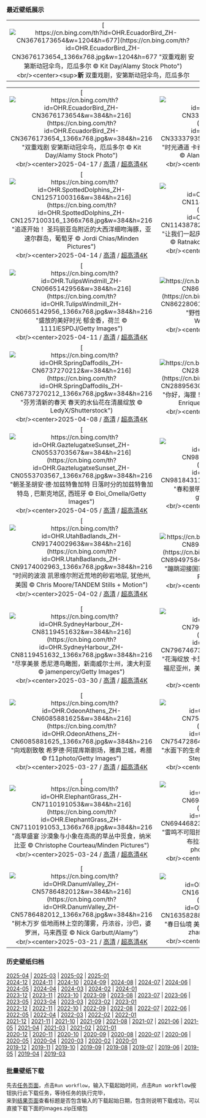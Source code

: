 ### 最近壁纸展示
||
|:---:|
|[![https://cn.bing.com/th?id=OHR.EcuadorBird_ZH-CN3676173654&w=1204&h=677](https://cn.bing.com/th?id=OHR.EcuadorBird_ZH-CN3676173654_1366x768.jpg&w=1204&h=677 "双重戏剧&#10;安第斯动冠伞鸟，厄瓜多尔&#10;© Kit Day/Alamy Stock Photo")](https://cn.bing.com/search?q=%e5%ae%89%e7%ac%ac%e6%96%af%e5%8a%a8%e5%86%a0%e4%bc%9e%e9%b8%9f&form=hpcapt&mkt=zh-cn&filters=HpDate:"20250416_1600")<br/><center><sup>**新**</sup>&nbsp;双重戏剧，安第斯动冠伞鸟，厄瓜多尔<center/>|

||||
|:---:|:---:|:---:|
|[![https://cn.bing.com/th?id=OHR.EcuadorBird_ZH-CN3676173654&w=384&h=216](https://cn.bing.com/th?id=OHR.EcuadorBird_ZH-CN3676173654_1366x768.jpg&w=384&h=216 "双重戏剧&#10;安第斯动冠伞鸟，厄瓜多尔&#10;© Kit Day/Alamy Stock Photo")](https://cn.bing.com/search?q=%e5%ae%89%e7%ac%ac%e6%96%af%e5%8a%a8%e5%86%a0%e4%bc%9e%e9%b8%9f&form=hpcapt&mkt=zh-cn&filters=HpDate:"20250416_1600")<br/><center>2025-04-17 / [高清](https://cn.bing.com/th?id=OHR.EcuadorBird_ZH-CN3676173654_1920x1200.jpg&w=1920&h=1200) / [超高清4K](https://cn.bing.com/th?id=OHR.EcuadorBird_ZH-CN3676173654_UHD.jpg&w=3840&h=2160)<center/>|[![https://cn.bing.com/th?id=OHR.KachinaBridge_ZH-CN3333793502&w=384&h=216](https://cn.bing.com/th?id=OHR.KachinaBridge_ZH-CN3333793502_1366x768.jpg&w=384&h=216 "时光通道&#10;卡奇纳桥，天然桥国家区，犹他州，美国&#10;© Alan Majchrowicz/Getty Images")](https://cn.bing.com/search?q=%e5%a4%a9%e7%84%b6%e6%a1%a5%e5%9b%bd%e5%ae%b6%e5%8c%ba&form=hpcapt&mkt=zh-cn&filters=HpDate:"20250415_1600")<br/><center>2025-04-16 / [高清](https://cn.bing.com/th?id=OHR.KachinaBridge_ZH-CN3333793502_1920x1200.jpg&w=1920&h=1200) / [超高清4K](https://cn.bing.com/th?id=OHR.KachinaBridge_ZH-CN3333793502_UHD.jpg&w=3840&h=2160)<center/>|[![https://cn.bing.com/th?id=OHR.CerezoEnFlor_ZH-CN2951543796&w=384&h=216](https://cn.bing.com/th?id=OHR.CerezoEnFlor_ZH-CN2951543796_1366x768.jpg&w=384&h=216 "梦幻城堡！&#10;卡拉奥拉城堡，格拉纳达，西班牙&#10;© Ugo Mellone/eStock Photo")](https://cn.bing.com/search?q=%e6%a0%bc%e6%8b%89%e7%ba%b3%e8%be%be&form=hpcapt&mkt=zh-cn&filters=HpDate:"20250414_1600")<br/><center>2025-04-15 / [高清](https://cn.bing.com/th?id=OHR.CerezoEnFlor_ZH-CN2951543796_1920x1200.jpg&w=1920&h=1200) / [超高清4K](https://cn.bing.com/th?id=OHR.CerezoEnFlor_ZH-CN2951543796_UHD.jpg&w=3840&h=2160)<center/>|
|[![https://cn.bing.com/th?id=OHR.SpottedDolphins_ZH-CN1257100316&w=384&h=216](https://cn.bing.com/th?id=OHR.SpottedDolphins_ZH-CN1257100316_1366x768.jpg&w=384&h=216 "追逐开始！&#10;圣玛丽亚岛附近的大西洋细吻海豚，亚速尔群岛，葡萄牙&#10;© Jordi Chias/Minden Pictures")](https://cn.bing.com/search?q=%e5%a4%a7%e8%a5%bf%e6%b4%8b%e7%bb%86%e5%90%bb%e6%b5%b7%e8%b1%9a&form=hpcapt&mkt=zh-cn&filters=HpDate:"20250413_1600")<br/><center>2025-04-14 / [高清](https://cn.bing.com/th?id=OHR.SpottedDolphins_ZH-CN1257100316_1920x1200.jpg&w=1920&h=1200) / [超高清4K](https://cn.bing.com/th?id=OHR.SpottedDolphins_ZH-CN1257100316_UHD.jpg&w=3840&h=2160)<center/>|[![https://cn.bing.com/th?id=OHR.ThailandPagodas_ZH-CN1143878296&w=384&h=216](https://cn.bing.com/th?id=OHR.ThailandPagodas_ZH-CN1143878296_1366x768.jpg&w=384&h=216 "让我们一起庆祝宋干节！&#10;班克鲁特的唐赛寺，泰国&#10;© Ratnakorn Piyasirisorost/Getty Images")](https://cn.bing.com/search?q=%e6%b3%bc%e6%b0%b4%e8%8a%82&form=hpcapt&mkt=zh-cn&filters=HpDate:"20250412_1600")<br/><center>2025-04-13 / [高清](https://cn.bing.com/th?id=OHR.ThailandPagodas_ZH-CN1143878296_1920x1200.jpg&w=1920&h=1200) / [超高清4K](https://cn.bing.com/th?id=OHR.ThailandPagodas_ZH-CN1143878296_UHD.jpg&w=3840&h=2160)<center/>|[![https://cn.bing.com/th?id=OHR.SpaceFlight_ZH-CN0927394503&w=384&h=216](https://cn.bing.com/th?id=OHR.SpaceFlight_ZH-CN0927394503_1366x768.jpg&w=384&h=216 "改变世界的108分钟&#10;从国际空间站穹顶俯瞰南太平洋&#10;© NASA")](https://cn.bing.com/search?q=%e5%9b%bd%e9%99%85%e8%bd%bd%e4%ba%ba%e8%88%aa%e5%a4%a9%e6%97%a5&form=hpcapt&mkt=zh-cn&filters=HpDate:"20250411_1600")<br/><center>2025-04-12 / [高清](https://cn.bing.com/th?id=OHR.SpaceFlight_ZH-CN0927394503_1920x1200.jpg&w=1920&h=1200) / [超高清4K](https://cn.bing.com/th?id=OHR.SpaceFlight_ZH-CN0927394503_UHD.jpg&w=3840&h=2160)<center/>|
|[![https://cn.bing.com/th?id=OHR.TulipsWindmill_ZH-CN0665142956&w=384&h=216](https://cn.bing.com/th?id=OHR.TulipsWindmill_ZH-CN0665142956_1366x768.jpg&w=384&h=216 "盛放的美好时光&#10;郁金香，荷兰&#10;© 1111IESPDJ/Getty Images")](https://cn.bing.com/search?q=%e9%83%81%e9%87%91%e9%a6%99&form=hpcapt&mkt=zh-cn&filters=HpDate:"20250410_1600")<br/><center>2025-04-11 / [高清](https://cn.bing.com/th?id=OHR.TulipsWindmill_ZH-CN0665142956_1920x1200.jpg&w=1920&h=1200) / [超高清4K](https://cn.bing.com/th?id=OHR.TulipsWindmill_ZH-CN0665142956_UHD.jpg&w=3840&h=2160)<center/>|[![https://cn.bing.com/th?id=OHR.LittleFoxes_ZH-CN8622806156&w=384&h=216](https://cn.bing.com/th?id=OHR.LittleFoxes_ZH-CN8622806156_1366x768.jpg&w=384&h=216 "野性本能&#10;靠近巢穴的红狐幼崽&#10;© WildMedia/Shutterstock")](https://cn.bing.com/search?q=%e7%ba%a2%e7%8b%90%e5%b9%bc%e5%b4%bd&form=hpcapt&mkt=zh-cn&filters=HpDate:"20250409_1600")<br/><center>2025-04-10 / [高清](https://cn.bing.com/th?id=OHR.LittleFoxes_ZH-CN8622806156_1920x1200.jpg&w=1920&h=1200) / [超高清4K](https://cn.bing.com/th?id=OHR.LittleFoxes_ZH-CN8622806156_UHD.jpg&w=3840&h=2160)<center/>|[![https://cn.bing.com/th?id=OHR.BlueNaxos_ZH-CN7863097040&w=384&h=216](https://cn.bing.com/th?id=OHR.BlueNaxos_ZH-CN7863097040_1366x768.jpg&w=384&h=216 "在繁星闪耀之前&#10;纳克索斯岛的蓝色时刻，基克拉泽斯群岛，希腊&#10;© Sizun Eye/Getty Images")](https://cn.bing.com/search?q=%e5%b8%8c%e8%85%8a%e7%ba%b3%e5%85%8b%e7%b4%a2%e6%96%af%e5%b2%9b&form=hpcapt&mkt=zh-cn&filters=HpDate:"20250408_1600")<br/><center>2025-04-09 / [高清](https://cn.bing.com/th?id=OHR.BlueNaxos_ZH-CN7863097040_1920x1200.jpg&w=1920&h=1200) / [超高清4K](https://cn.bing.com/th?id=OHR.BlueNaxos_ZH-CN7863097040_UHD.jpg&w=3840&h=2160)<center/>|
|[![https://cn.bing.com/th?id=OHR.SpringDaffodils_ZH-CN6737270212&w=384&h=216](https://cn.bing.com/th?id=OHR.SpringDaffodils_ZH-CN6737270212_1366x768.jpg&w=384&h=216 "芬芳清新的春天&#10;春天的水仙花在清晨绽放&#10;© LedyX/Shutterstock")](https://cn.bing.com/search?q=%e6%b0%b4%e4%bb%99%e8%8a%b1&form=hpcapt&mkt=zh-cn&filters=HpDate:"20250407_1600")<br/><center>2025-04-08 / [高清](https://cn.bing.com/th?id=OHR.SpringDaffodils_ZH-CN6737270212_1920x1200.jpg&w=1920&h=1200) / [超高清4K](https://cn.bing.com/th?id=OHR.SpringDaffodils_ZH-CN6737270212_UHD.jpg&w=3840&h=2160)<center/>|[![https://cn.bing.com/th?id=OHR.BeaverDay_ZH-CN2889563041&w=384&h=216](https://cn.bing.com/th?id=OHR.BeaverDay_ZH-CN2889563041_1366x768.jpg&w=384&h=216 "你好，海狸！&#10;美洲海狸, Moran, 怀俄明州, 美国&#10;© Enrique Aguirre Aves/Getty Images")](https://cn.bing.com/search?q=%e5%9b%bd%e9%99%85%e6%b5%b7%e7%8b%b8%e6%97%a5&form=hpcapt&mkt=zh-cn&filters=HpDate:"20250406_1600")<br/><center>2025-04-07 / [高清](https://cn.bing.com/th?id=OHR.BeaverDay_ZH-CN2889563041_1920x1200.jpg&w=1920&h=1200) / [超高清4K](https://cn.bing.com/th?id=OHR.BeaverDay_ZH-CN2889563041_UHD.jpg&w=3840&h=2160)<center/>|[![https://cn.bing.com/th?id=OHR.ShardLondon2025_ZH-CN0722863055&w=384&h=216](https://cn.bing.com/th?id=OHR.ShardLondon2025_ZH-CN0722863055_1366x768.jpg&w=384&h=216 "伦敦最尖锐的地标&#10;碎片大厦，伦敦&#10;© Dennis Fischer Photography/Moment/Getty Images")](https://cn.bing.com/search?q=%e7%a2%8e%e7%89%87%e5%a4%a7%e5%8e%a6&form=hpcapt&mkt=zh-cn&filters=HpDate:"20250405_1600")<br/><center>2025-04-06 / [高清](https://cn.bing.com/th?id=OHR.ShardLondon2025_ZH-CN0722863055_1920x1200.jpg&w=1920&h=1200) / [超高清4K](https://cn.bing.com/th?id=OHR.ShardLondon2025_ZH-CN0722863055_UHD.jpg&w=3840&h=2160)<center/>|
|[![https://cn.bing.com/th?id=OHR.GaztelugatxeSunset_ZH-CN0553703567&w=384&h=216](https://cn.bing.com/th?id=OHR.GaztelugatxeSunset_ZH-CN0553703567_1366x768.jpg&w=384&h=216 "朝圣圣胡安·德·加兹特鲁加特&#10;日落时分的加兹特鲁加特岛 , 巴斯克地区, 西班牙&#10;© Eloi_Omella/Getty Images")](https://cn.bing.com/search?q=%e5%8a%a0%e5%85%b9%e7%89%b9%e9%b2%81%e5%8a%a0%e7%89%b9&form=hpcapt&mkt=zh-cn&filters=HpDate:"20250404_1600")<br/><center>2025-04-05 / [高清](https://cn.bing.com/th?id=OHR.GaztelugatxeSunset_ZH-CN0553703567_1920x1200.jpg&w=1920&h=1200) / [超高清4K](https://cn.bing.com/th?id=OHR.GaztelugatxeSunset_ZH-CN0553703567_UHD.jpg&w=3840&h=2160)<center/>|[![https://cn.bing.com/th?id=OHR.QingMingY25_ZH-CN9818431198&w=384&h=216](https://cn.bing.com/th?id=OHR.QingMingY25_ZH-CN9818431198_1366x768.jpg&w=384&h=216 "春和景明&#10;苏州古镇风景，江苏省，中国&#10;© gyn9038/Getty Images")](https://cn.bing.com/search?q=%e6%b8%85%e6%98%8e%e8%8a%82&form=hpcapt&mkt=zh-cn&filters=HpDate:"20250403_1600")<br/><center>2025-04-04 / [高清](https://cn.bing.com/th?id=OHR.QingMingY25_ZH-CN9818431198_1920x1200.jpg&w=1920&h=1200) / [超高清4K](https://cn.bing.com/th?id=OHR.QingMingY25_ZH-CN9818431198_UHD.jpg&w=3840&h=2160)<center/>|[![https://cn.bing.com/th?id=OHR.SaguaroRainbow_ZH-CN0139056375&w=384&h=216](https://cn.bing.com/th?id=OHR.SaguaroRainbow_ZH-CN0139056375_1366x768.jpg&w=384&h=216 "天空无极限&#10;沃森峰上空的彩虹, 巨人柱国家公园, 亚利桑那州, 美国&#10;© Frank Staub/Getty Images")](https://cn.bing.com/search?q=%e5%bd%a9%e8%99%b9&form=hpcapt&mkt=zh-cn&filters=HpDate:"20250402_1600")<br/><center>2025-04-03 / [高清](https://cn.bing.com/th?id=OHR.SaguaroRainbow_ZH-CN0139056375_1920x1200.jpg&w=1920&h=1200) / [超高清4K](https://cn.bing.com/th?id=OHR.SaguaroRainbow_ZH-CN0139056375_UHD.jpg&w=3840&h=2160)<center/>|
|[![https://cn.bing.com/th?id=OHR.UtahBadlands_ZH-CN9174002963&w=384&h=216](https://cn.bing.com/th?id=OHR.UtahBadlands_ZH-CN9174002963_1366x768.jpg&w=384&h=216 "时间的波浪&#10;凯恩维尔附近荒地的砂岩地层, 犹他州, 美国&#10;© Chris Moore/TANDEM Stills + Motion")](https://cn.bing.com/search?q=%e7%8a%b9%e4%bb%96%e5%b7%9e%e5%87%af%e6%81%a9%e7%bb%b4%e5%b0%94&form=hpcapt&mkt=zh-cn&filters=HpDate:"20250401_1600")<br/><center>2025-04-02 / [高清](https://cn.bing.com/th?id=OHR.UtahBadlands_ZH-CN9174002963_1920x1200.jpg&w=1920&h=1200) / [超高清4K](https://cn.bing.com/th?id=OHR.UtahBadlands_ZH-CN9174002963_UHD.jpg&w=3840&h=2160)<center/>|[![https://cn.bing.com/th?id=OHR.TicanFrog_ZH-CN8949758487&w=384&h=216](https://cn.bing.com/th?id=OHR.TicanFrog_ZH-CN8949758487_1366x768.jpg&w=384&h=216 "蹦跳迎接国家青蛙月&#10;树蛙, 哥斯达黎加&#10;© Ondrej Prosicky/Shutterstock")](https://cn.bing.com/search?q=%e8%bf%90%e6%b2%b3%e5%8c%ba%e6%a0%91%e8%9b%99&form=hpcapt&mkt=zh-cn&filters=HpDate:"20250331_1600")<br/><center>2025-04-01 / [高清](https://cn.bing.com/th?id=OHR.TicanFrog_ZH-CN8949758487_1920x1200.jpg&w=1920&h=1200) / [超高清4K](https://cn.bing.com/th?id=OHR.TicanFrog_ZH-CN8949758487_UHD.jpg&w=3840&h=2160)<center/>|[![https://cn.bing.com/th?id=OHR.ItalyOstuni_ZH-CN8306220080&w=384&h=216](https://cn.bing.com/th?id=OHR.ItalyOstuni_ZH-CN8306220080_1366x768.jpg&w=384&h=216 "普利亚的“白色之城”&#10;黄昏下的奥斯图尼, 普利亚, 意大利&#10;© Feng Wei Photography/Getty Images")](https://cn.bing.com/search?q=%e6%84%8f%e5%a4%a7%e5%88%a9%e5%a5%a5%e6%96%af%e5%9b%be%e5%b0%bc&form=hpcapt&mkt=zh-cn&filters=HpDate:"20250330_1600")<br/><center>2025-03-31 / [高清](https://cn.bing.com/th?id=OHR.ItalyOstuni_ZH-CN8306220080_1920x1200.jpg&w=1920&h=1200) / [超高清4K](https://cn.bing.com/th?id=OHR.ItalyOstuni_ZH-CN8306220080_UHD.jpg&w=3840&h=2160)<center/>|
|[![https://cn.bing.com/th?id=OHR.SydneyHarbour_ZH-CN8119451632&w=384&h=216](https://cn.bing.com/th?id=OHR.SydneyHarbour_ZH-CN8119451632_1366x768.jpg&w=384&h=216 "尽享美景&#10;悉尼港鸟瞰图，新南威尔士州，澳大利亚&#10;© jamenpercy/Getty Images")](https://cn.bing.com/search?q=%e6%be%b3%e5%a4%a7%e5%88%a9%e4%ba%9a%e6%9d%b0%e5%85%8b%e9%80%8a%e6%b8%af&form=hpcapt&mkt=zh-cn&filters=HpDate:"20250329_1600")<br/><center>2025-03-30 / [高清](https://cn.bing.com/th?id=OHR.SydneyHarbour_ZH-CN8119451632_1920x1200.jpg&w=1920&h=1200) / [超高清4K](https://cn.bing.com/th?id=OHR.SydneyHarbour_ZH-CN8119451632_UHD.jpg&w=3840&h=2160)<center/>|[![https://cn.bing.com/th?id=OHR.CarrizoBloom_ZH-CN7967467357&w=384&h=216](https://cn.bing.com/th?id=OHR.CarrizoBloom_ZH-CN7967467357_1366x768.jpg&w=384&h=216 "花海绽放&#10;卡里佐平原国家纪念碑的超级花期，加利福尼亚州，美国&#10;© Robb Hirsch/TANDEM Stills + Motion")](https://cn.bing.com/search?q=%e5%8a%a0%e5%88%a9%e7%a6%8f%e5%b0%bc%e4%ba%9a%e5%b7%9e%e8%b6%85%e7%ba%a7%e8%8a%b1%e6%9c%9f&form=hpcapt&mkt=zh-cn&filters=HpDate:"20250328_1600")<br/><center>2025-03-29 / [高清](https://cn.bing.com/th?id=OHR.CarrizoBloom_ZH-CN7967467357_1920x1200.jpg&w=1920&h=1200) / [超高清4K](https://cn.bing.com/th?id=OHR.CarrizoBloom_ZH-CN7967467357_UHD.jpg&w=3840&h=2160)<center/>|[![https://cn.bing.com/th?id=OHR.NestingMonarch_ZH-CN7848166951&w=384&h=216](https://cn.bing.com/th?id=OHR.NestingMonarch_ZH-CN7848166951_1366x768.jpg&w=384&h=216 "温暖舒适的摇篮&#10;正在筑巢的雌性黑枕王鹟&#10;© komkrit tonusin/Alamy")](https://cn.bing.com/search?q=%e9%bb%91%e6%9e%95%e7%8e%8b%e9%b9%9f&form=hpcapt&mkt=zh-cn&filters=HpDate:"20250327_1600")<br/><center>2025-03-28 / [高清](https://cn.bing.com/th?id=OHR.NestingMonarch_ZH-CN7848166951_1920x1200.jpg&w=1920&h=1200) / [超高清4K](https://cn.bing.com/th?id=OHR.NestingMonarch_ZH-CN7848166951_UHD.jpg&w=3840&h=2160)<center/>|
|[![https://cn.bing.com/th?id=OHR.OdeonAthens_ZH-CN6085881625&w=384&h=216](https://cn.bing.com/th?id=OHR.OdeonAthens_ZH-CN6085881625_1366x768.jpg&w=384&h=216 "向戏剧致敬&#10;希罗德·阿提库斯剧场，雅典卫城，希腊&#10;© f11photo/Getty Images")](https://cn.bing.com/search?q=%e4%b8%96%e7%95%8c%e6%88%8f%e5%89%a7%e6%97%a5&form=hpcapt&mkt=zh-cn&filters=HpDate:"20250326_1600")<br/><center>2025-03-27 / [高清](https://cn.bing.com/th?id=OHR.OdeonAthens_ZH-CN6085881625_1920x1200.jpg&w=1920&h=1200) / [超高清4K](https://cn.bing.com/th?id=OHR.OdeonAthens_ZH-CN6085881625_UHD.jpg&w=3840&h=2160)<center/>|[![https://cn.bing.com/th?id=OHR.CrystalManatee_ZH-CN7547286414&w=384&h=216](https://cn.bing.com/th?id=OHR.CrystalManatee_ZH-CN7547286414_1366x768.jpg&w=384&h=216 "水面下的生命&#10;水晶河的海牛，佛罗里达州，美国&#10;© Stephen Frink/Getty Images")](https://cn.bing.com/search?q=%e6%b5%b7%e7%89%9b%e6%84%9f%e6%81%a9%e6%97%a5&form=hpcapt&mkt=zh-cn&filters=HpDate:"20250325_1600")<br/><center>2025-03-26 / [高清](https://cn.bing.com/th?id=OHR.CrystalManatee_ZH-CN7547286414_1920x1200.jpg&w=1920&h=1200) / [超高清4K](https://cn.bing.com/th?id=OHR.CrystalManatee_ZH-CN7547286414_UHD.jpg&w=3840&h=2160)<center/>|[![https://cn.bing.com/th?id=OHR.GoldfinchSunflower_ZH-CN7276848190&w=384&h=216](https://cn.bing.com/th?id=OHR.GoldfinchSunflower_ZH-CN7276848190_1366x768.jpg&w=384&h=216 "色彩斑斓的访客&#10;向日葵田里的红额金翅雀，德国&#10;© Juniors Bildarchiv GmbH/Alamy")](https://cn.bing.com/search?q=%e7%ba%a2%e9%a2%9d%e9%87%91%e7%bf%85%e9%9b%80&form=hpcapt&mkt=zh-cn&filters=HpDate:"20250324_1600")<br/><center>2025-03-25 / [高清](https://cn.bing.com/th?id=OHR.GoldfinchSunflower_ZH-CN7276848190_1920x1200.jpg&w=1920&h=1200) / [超高清4K](https://cn.bing.com/th?id=OHR.GoldfinchSunflower_ZH-CN7276848190_UHD.jpg&w=3840&h=2160)<center/>|
|[![https://cn.bing.com/th?id=OHR.ElephantGrass_ZH-CN7110191053&w=384&h=216](https://cn.bing.com/th?id=OHR.ElephantGrass_ZH-CN7110191053_1366x768.jpg&w=384&h=216 "高草盛宴&#10;沙漠象与小象在高高的草丛中觅食，纳米比亚&#10;© Christophe Courteau/Minden Pictures")](https://cn.bing.com/search?q=%e6%b2%99%e6%bc%a0%e8%b1%a1&form=hpcapt&mkt=zh-cn&filters=HpDate:"20250323_1600")<br/><center>2025-03-24 / [高清](https://cn.bing.com/th?id=OHR.ElephantGrass_ZH-CN7110191053_1920x1200.jpg&w=1920&h=1200) / [超高清4K](https://cn.bing.com/th?id=OHR.ElephantGrass_ZH-CN7110191053_UHD.jpg&w=3840&h=2160)<center/>|[![https://cn.bing.com/th?id=OHR.NebraskaStorm_ZH-CN6944682381&w=384&h=216](https://cn.bing.com/th?id=OHR.NebraskaStorm_ZH-CN6944682381_1366x768.jpg&w=384&h=216 "雷鸣不可阻挡&#10;鲍曼附近日落时分的闪电和风暴云，布拉斯加州，美国&#10;© john finney photography/Getty Images")](https://cn.bing.com/search?q=%e4%b8%96%e7%95%8c%e6%b0%94%e8%b1%a1%e6%97%a5&form=hpcapt&mkt=zh-cn&filters=HpDate:"20250322_1600")<br/><center>2025-03-23 / [高清](https://cn.bing.com/th?id=OHR.NebraskaStorm_ZH-CN6944682381_1920x1200.jpg&w=1920&h=1200) / [超高清4K](https://cn.bing.com/th?id=OHR.NebraskaStorm_ZH-CN6944682381_UHD.jpg&w=3840&h=2160)<center/>|[![https://cn.bing.com/th?id=OHR.CenoteLilies_ZH-CN5915682591&w=384&h=216](https://cn.bing.com/th?id=OHR.CenoteLilies_ZH-CN5915682591_1366x768.jpg&w=384&h=216 "水的奇妙世界！&#10;尼特哈天然井水面上的睡莲，图卢姆，墨西哥&#10;© Franco Banfi/NPL/Minden")](https://cn.bing.com/search?q=%e4%b8%96%e7%95%8c%e6%b0%b4%e6%97%a5&form=hpcapt&mkt=zh-cn&filters=HpDate:"20250321_1600")<br/><center>2025-03-22 / [高清](https://cn.bing.com/th?id=OHR.CenoteLilies_ZH-CN5915682591_1920x1200.jpg&w=1920&h=1200) / [超高清4K](https://cn.bing.com/th?id=OHR.CenoteLilies_ZH-CN5915682591_UHD.jpg&w=3840&h=2160)<center/>|
|[![https://cn.bing.com/th?id=OHR.DanumValley_ZH-CN5786482012&w=384&h=216](https://cn.bing.com/th?id=OHR.DanumValley_ZH-CN5786482012_1366x768.jpg&w=384&h=216 "树木万岁&#10;低地雨林上空的薄雾，丹浓谷，沙巴，婆罗洲，马来西亚&#10;© Nick Garbutt/Alamy")](https://cn.bing.com/search?q=%e5%9b%bd%e9%99%85%e6%a3%ae%e6%9e%97%e6%97%a5&form=hpcapt&mkt=zh-cn&filters=HpDate:"20250320_1600")<br/><center>2025-03-21 / [高清](https://cn.bing.com/th?id=OHR.DanumValley_ZH-CN5786482012_1920x1200.jpg&w=1920&h=1200) / [超高清4K](https://cn.bing.com/th?id=OHR.DanumValley_ZH-CN5786482012_UHD.jpg&w=3840&h=2160)<center/>|[![https://cn.bing.com/th?id=OHR.SpringequinoxY25_ZH-CN1635828827&w=384&h=216](https://cn.bing.com/th?id=OHR.SpringequinoxY25_ZH-CN1635828827_1366x768.jpg&w=384&h=216 "春日仙境&#10;美丽盛开的樱花，杭州的春天，中国&#10;© zhang shuang/Getty Images")](https://cn.bing.com/search?q=%e6%98%a5%e5%88%86&form=hpcapt&mkt=zh-cn&filters=HpDate:"20250319_1600")<br/><center>2025-03-20 / [高清](https://cn.bing.com/th?id=OHR.SpringequinoxY25_ZH-CN1635828827_1920x1200.jpg&w=1920&h=1200) / [超高清4K](https://cn.bing.com/th?id=OHR.SpringequinoxY25_ZH-CN1635828827_UHD.jpg&w=3840&h=2160)<center/>|[![https://cn.bing.com/th?id=OHR.BlackHeron_ZH-CN6764711050&w=384&h=216](https://cn.bing.com/th?id=OHR.BlackHeron_ZH-CN6764711050_1366x768.jpg&w=384&h=216 "伞状捕猎术&#10;黑鹭捕鱼，乔贝国家公园，博茨瓦纳&#10;© Paul Souders/Minden PIctures")](https://cn.bing.com/search?q=%e9%bb%91%e9%b9%ad&form=hpcapt&mkt=zh-cn&filters=HpDate:"20250318_1600")<br/><center>2025-03-19 / [高清](https://cn.bing.com/th?id=OHR.BlackHeron_ZH-CN6764711050_1920x1200.jpg&w=1920&h=1200) / [超高清4K](https://cn.bing.com/th?id=OHR.BlackHeron_ZH-CN6764711050_UHD.jpg&w=3840&h=2160)<center/>|


### 历史壁纸归档
[2025-04](views/2025/2025-04.md) | [2025-03](views/2025/2025-03.md) | [2025-02](views/2025/2025-02.md) | [2025-01](views/2025/2025-01.md)  
[2024-12](views/2024/2024-12.md) | [2024-11](views/2024/2024-11.md) | [2024-10](views/2024/2024-10.md) | [2024-09](views/2024/2024-09.md) | [2024-08](views/2024/2024-08.md) | [2024-07](views/2024/2024-07.md) | [2024-06](views/2024/2024-06.md) | [2024-05](views/2024/2024-05.md) | [2024-04](views/2024/2024-04.md) | [2024-03](views/2024/2024-03.md) | [2024-02](views/2024/2024-02.md) | [2024-01](views/2024/2024-01.md)  
[2023-12](views/2023/2023-12.md) | [2023-11](views/2023/2023-11.md) | [2023-10](views/2023/2023-10.md) | [2023-09](views/2023/2023-09.md) | [2023-08](views/2023/2023-08.md) | [2023-07](views/2023/2023-07.md) | [2023-06](views/2023/2023-06.md) | [2023-05](views/2023/2023-05.md) | [2023-04](views/2023/2023-04.md) | [2023-03](views/2023/2023-03.md) | [2023-02](views/2023/2023-02.md) | [2023-01](views/2023/2023-01.md)  
[2022-12](views/2022/2022-12.md) | [2022-11](views/2022/2022-11.md) | [2022-10](views/2022/2022-10.md) | [2022-09](views/2022/2022-09.md) | [2022-08](views/2022/2022-08.md) | [2022-07](views/2022/2022-07.md) | [2022-06](views/2022/2022-06.md) | [2022-05](views/2022/2022-05.md) | [2022-04](views/2022/2022-04.md) | [2022-03](views/2022/2022-03.md) | [2022-02](views/2022/2022-02.md) | [2022-01](views/2022/2022-01.md)  
[2021-12](views/2021/2021-12.md) | [2021-11](views/2021/2021-11.md) | [2021-10](views/2021/2021-10.md) | [2021-09](views/2021/2021-09.md) | [2021-08](views/2021/2021-08.md) | [2021-07](views/2021/2021-07.md) | [2021-06](views/2021/2021-06.md) | [2021-05](views/2021/2021-05.md) | [2021-04](views/2021/2021-04.md) | [2021-03](views/2021/2021-03.md) | [2021-02](views/2021/2021-02.md) | [2021-01](views/2021/2021-01.md)  
[2020-12](views/2020/2020-12.md) | [2020-11](views/2020/2020-11.md) | [2020-10](views/2020/2020-10.md) | [2020-09](views/2020/2020-09.md) | [2020-08](views/2020/2020-08.md) | [2020-07](views/2020/2020-07.md) | [2020-06](views/2020/2020-06.md) | [2020-05](views/2020/2020-05.md) | [2020-04](views/2020/2020-04.md) | [2020-03](views/2020/2020-03.md) | [2020-02](views/2020/2020-02.md) | [2020-01](views/2020/2020-01.md)  
[2019-12](views/2019/2019-12.md) | [2019-11](views/2019/2019-11.md) | [2019-10](views/2019/2019-10.md) | [2019-09](views/2019/2019-09.md) | [2019-08](views/2019/2019-08.md) | [2019-07](views/2019/2019-07.md) | [2019-06](views/2019/2019-06.md) | [2019-05](views/2019/2019-05.md) | [2019-04](views/2019/2019-04.md) | [2019-03](views/2019/2019-03.md)


### 批量壁纸下载
先去[任务页面](https://github.com/wefashe/image-save/actions/workflows/mydown.yml)，点击`Run workflow`，输入下载起始时间，点击<kbd>Run workflow</kbd>按钮执行此下载任务，等待任务的执行完毕，  
来到[结果页面](https://github.com/wefashe/image-save/releases/tag/down_zip_tag)查看标题是否包含输入的下载起始日期，包含则说明下载成功，可以直接下载下面的images.zip压缩包  
